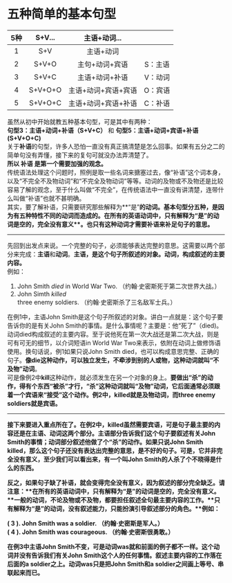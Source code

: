 # 五种简单的基本句型

|5种   |S+V...   |主语+动词...   |   |
|:---:|:---:|:---:|:---:|
|1   |S+V   |主语+动词   |   |
|2   |S+V+O   |主句+动词+宾语   |S：主语   |
|3   |S+V+C   |主语+动词+补语   |V：动词   |
|4   |S+V+O+O   |主语+动词+宾语+宾语   |O：宾语   |
|5   |S+V+O+C   |主语+动词+宾语+补语   |C：补语   |

虽然从初中开始就教五种基本句型，可是其中有两种：  
<b>句型3：</b>**主语+动词+补语（S+V+C）** 和 <b>句型5：</b>**主语+动词+宾语+补语(S+V+O+C)**  
关于**补语**的句型，许多人恐怕一直没有真正搞清楚是怎么回事。如果有五分之二的简单句没有弄懂，接下来的复句可就没办法弄清楚了。  
<b>所以 **补语** 是第一个需要加强的观念。</b>  
传统语法处理这个问题时，照例是取一些名词来搪塞过去，像“补语”这个词本身，以及“不完全不及物动词”和“不完全及物动词”等等。动词的及物或不及物还是比较容易了解的观念，至于什么叫做“不完全”，在传统语法中一直没有讲清楚，连带什么叫做“补语”也就不甚明确。  
其实，要了解补语，只需要研究那些解释为**“是”**的动词。基本句型分五种，是因为有五种特性不同的动词而造成的。在所有的英语动词中，<b>只有解释为**“是”**的动词是**空的，完全没有意义**。也只有这种动词才**需要补语来补足句子的意思**。</b>

----

先回到出发点来说。一个完整的句子，必须能够表达完整的意思。这需要以两个部分来完成：**主语**和**动词**。<b>主语，是这个句子所叙述的对象。动词，构成叙述的主要内容。</b>  
例如：
>  
1. John Smith <em>died</em> in World War Two.
 （约翰·史密斯死于第二次世界大战。）  
2. John Simth <em>killed</em> three enemy soldiers.
（约翰·史密斯杀了三名敌军士兵。）

在例1中，主语John Smith是这个句子所叙述的对象。讲白一点就是：这个句子要告诉你的是有关John Smith的事情。是什么事情呢？主要是：他“死了”（died)。动词died构成叙述的主要内容。至于说他死在第一次大战还是第二次大战，则是可有可无的细节，以介词短语in World War Two来表示，依附在动词上做修饰语使用。换句话说，例1如果只说John Smith died，也可以构成意思完整、正确的句子。**像die这种动作，可以独立发生，不牵涉到别的人或物，这种动词就叫“不及物”动词**。  
可是像例2中**kill**这种动作，就必须发生在另一个对象的身上。<b>要做出“杀”的动作，得有个东西“被杀”才行<b>，**“杀”这种动词就叫“及物”动词**，它后面通常必须跟着一个宾语来“接受”这个动作。例2中，killed就是及物动词，而three enemy soldiers就是宾语。

----

接下来要进入重点所在了。在例2中，killed虽然需要宾语，可是句子最主要的内容还是在主语、动词这两个部分。主语部分告诉我们这个句子要叙述有关John Smith的事情；动词部分叙述他做了个“杀”的动作。如果只说John Smith killed，那么这个句子还没有表达出完整的意思，是不好的句子。可是，它并非完全没有意义，至少我们可以看出来，有一个叫John Smith的人杀了个不晓得是什么的东西。

反之，如果句子缺了补语，就会变得完全没有意义，因为叙述的部分完全缺乏。请注意：**在所有的英语动词中，只有解释为“是”的动词是空的，完全没有意义。**一般的动词，不论及物或不及物，都要担任叙述全句最主要内容的工作。**只有解释为“是”的动词，没有叙述能力，只能扮演引导叙述部分的角色。**例如：
>  
( 3 ). John Smith was a soldier.
（约翰·史密斯是军人。）  
( 4 ). John Smith was courageous.
（约翰·史密斯很勇敢。）

在例3中主语John Smith不变，可是动词was就和前面的例子都不一样。这个动词并没有告诉我们有关John Smith这个人的任何事情。叙述主要内容的工作落在后面的a soldier之上。动词was只是把John Smith和a soldier之间画上等号、串联起来而已。
